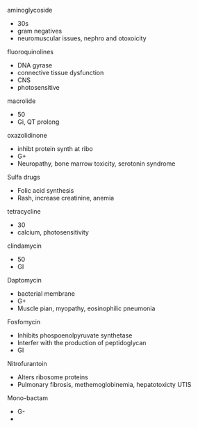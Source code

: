 

aminoglycoside
- 30s
- gram negatives
- neuromuscular issues, nephro and otoxoicity

fluoroquinolines
- DNA gyrase
- connective tissue dysfunction
- CNS
- photosensitive

macrolide
- 50
- Gi, QT prolong

oxazolidinone
- inhibt protein synth at ribo
- G+
- Neuropathy, bone marrow toxicity, serotonin syndrome


Sulfa drugs
- Folic acid synthesis
- Rash, increase creatinine, anemia

tetracycline
- 30
- calcium, photosensitivity

clindamycin
- 50
- GI

Daptomycin
- bacterial membrane
- G+
- Muscle pian, myopathy, eosinophilic pneumonia

Fosfomycin
- Inhibits phospoenolpyruvate synthetase
- Interfer with the production of peptidoglycan
- GI

Nitrofurantoin
- Alters ribosome proteins
- Pulmonary fibrosis, methemoglobinemia, hepatotoxicty UTIS

Mono-bactam
- G-
- 
